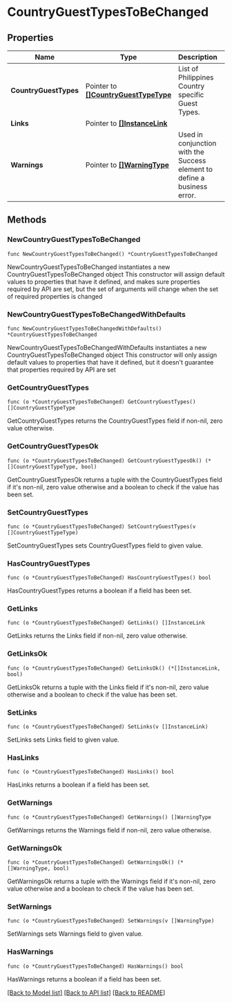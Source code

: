 # CountryGuestTypesToBeChanged

## Properties

Name | Type | Description | Notes
------------ | ------------- | ------------- | -------------
**CountryGuestTypes** | Pointer to [**[]CountryGuestTypeType**](CountryGuestTypeType.md) | List of Philippines Country specific Guest Types. | [optional] 
**Links** | Pointer to [**[]InstanceLink**](InstanceLink.md) |  | [optional] 
**Warnings** | Pointer to [**[]WarningType**](WarningType.md) | Used in conjunction with the Success element to define a business error. | [optional] 

## Methods

### NewCountryGuestTypesToBeChanged

`func NewCountryGuestTypesToBeChanged() *CountryGuestTypesToBeChanged`

NewCountryGuestTypesToBeChanged instantiates a new CountryGuestTypesToBeChanged object
This constructor will assign default values to properties that have it defined,
and makes sure properties required by API are set, but the set of arguments
will change when the set of required properties is changed

### NewCountryGuestTypesToBeChangedWithDefaults

`func NewCountryGuestTypesToBeChangedWithDefaults() *CountryGuestTypesToBeChanged`

NewCountryGuestTypesToBeChangedWithDefaults instantiates a new CountryGuestTypesToBeChanged object
This constructor will only assign default values to properties that have it defined,
but it doesn't guarantee that properties required by API are set

### GetCountryGuestTypes

`func (o *CountryGuestTypesToBeChanged) GetCountryGuestTypes() []CountryGuestTypeType`

GetCountryGuestTypes returns the CountryGuestTypes field if non-nil, zero value otherwise.

### GetCountryGuestTypesOk

`func (o *CountryGuestTypesToBeChanged) GetCountryGuestTypesOk() (*[]CountryGuestTypeType, bool)`

GetCountryGuestTypesOk returns a tuple with the CountryGuestTypes field if it's non-nil, zero value otherwise
and a boolean to check if the value has been set.

### SetCountryGuestTypes

`func (o *CountryGuestTypesToBeChanged) SetCountryGuestTypes(v []CountryGuestTypeType)`

SetCountryGuestTypes sets CountryGuestTypes field to given value.

### HasCountryGuestTypes

`func (o *CountryGuestTypesToBeChanged) HasCountryGuestTypes() bool`

HasCountryGuestTypes returns a boolean if a field has been set.

### GetLinks

`func (o *CountryGuestTypesToBeChanged) GetLinks() []InstanceLink`

GetLinks returns the Links field if non-nil, zero value otherwise.

### GetLinksOk

`func (o *CountryGuestTypesToBeChanged) GetLinksOk() (*[]InstanceLink, bool)`

GetLinksOk returns a tuple with the Links field if it's non-nil, zero value otherwise
and a boolean to check if the value has been set.

### SetLinks

`func (o *CountryGuestTypesToBeChanged) SetLinks(v []InstanceLink)`

SetLinks sets Links field to given value.

### HasLinks

`func (o *CountryGuestTypesToBeChanged) HasLinks() bool`

HasLinks returns a boolean if a field has been set.

### GetWarnings

`func (o *CountryGuestTypesToBeChanged) GetWarnings() []WarningType`

GetWarnings returns the Warnings field if non-nil, zero value otherwise.

### GetWarningsOk

`func (o *CountryGuestTypesToBeChanged) GetWarningsOk() (*[]WarningType, bool)`

GetWarningsOk returns a tuple with the Warnings field if it's non-nil, zero value otherwise
and a boolean to check if the value has been set.

### SetWarnings

`func (o *CountryGuestTypesToBeChanged) SetWarnings(v []WarningType)`

SetWarnings sets Warnings field to given value.

### HasWarnings

`func (o *CountryGuestTypesToBeChanged) HasWarnings() bool`

HasWarnings returns a boolean if a field has been set.


[[Back to Model list]](../README.md#documentation-for-models) [[Back to API list]](../README.md#documentation-for-api-endpoints) [[Back to README]](../README.md)


